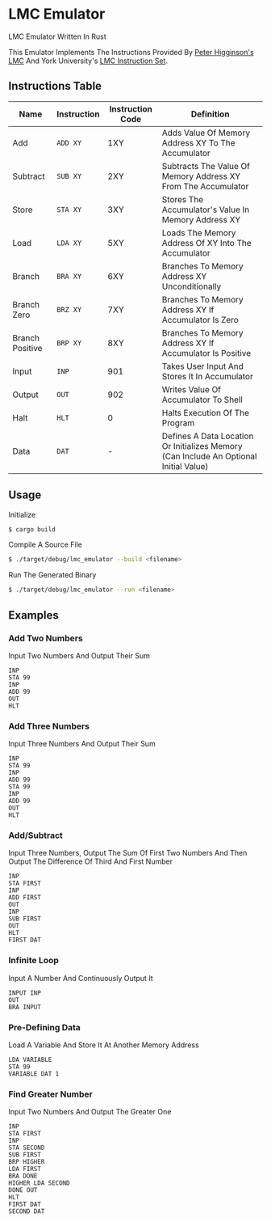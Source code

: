 # LMC Emulator

LMC Emulator Written In Rust

This Emulator Implements The Instructions Provided By [Peter Higginson's LMC](https://peterhigginson.co.uk/LMC) And York University's [LMC Instruction Set](https://www.yorku.ca/sychen/research/LMC/LMCInstructionSummary.html).

## Instructions Table

| Name            | Instruction | Instruction Code | Definition                                                                            |
| --------------- | ----------- | ---------------- | ------------------------------------------------------------------------------------- |
| Add             | `ADD XY`    | 1XY              | Adds Value Of Memory Address XY To The Accumulator                                    |
| Subtract        | `SUB XY`    | 2XY              | Subtracts The Value Of Memory Address XY From The Accumulator                         |
| Store           | `STA XY`    | 3XY              | Stores The Accumulator's Value In Memory Address XY                                   |
| Load            | `LDA XY`    | 5XY              | Loads The Memory Address Of XY Into The Accumulator                                   |
| Branch          | `BRA XY`    | 6XY              | Branches To Memory Address XY Unconditionally                                         |
| Branch Zero     | `BRZ XY`    | 7XY              | Branches To Memory Address XY If Accumulator Is Zero                                  |
| Branch Positive | `BRP XY`    | 8XY              | Branches To Memory Address XY If Accumulator Is Positive                              |
| Input           | `INP`       | 901              | Takes User Input And Stores It In Accumulator                                         |
| Output          | `OUT`       | 902              | Writes Value Of Accumulator To Shell                                                  |
| Halt            | `HLT`       | 0                | Halts Execution Of The Program                                                        |
| Data            | `DAT`       | -                | Defines A Data Location Or Initializes Memory (Can Include An Optional Initial Value) |

## Usage

Initialize

```bash
$ cargo build
```

Compile A Source File

```bash
$ ./target/debug/lmc_emulator --build <filename>
```

Run The Generated Binary

```bash
$ ./target/debug/lmc_emulator --run <filename>
```

## Examples

### Add Two Numbers

Input Two Numbers And Output Their Sum

```
INP
STA 99
INP
ADD 99
OUT
HLT
```

### Add Three Numbers

Input Three Numbers And Output Their Sum

```
INP
STA 99
INP
ADD 99
STA 99
INP
ADD 99
OUT
HLT
```

### Add/Subtract

Input Three Numbers, Output The Sum Of First Two Numbers And Then Output The Difference Of Third And First Number

```
INP
STA FIRST
INP
ADD FIRST
OUT
INP
SUB FIRST
OUT
HLT
FIRST DAT
```

### Infinite Loop

Input A Number And Continuously Output It

```
INPUT INP
OUT
BRA INPUT
```

### Pre-Defining Data

Load A Variable And Store It At Another Memory Address

```
LDA VARIABLE
STA 99
VARIABLE DAT 1
```

### Find Greater Number

Input Two Numbers And Output The Greater One

```
INP
STA FIRST
INP
STA SECOND
SUB FIRST
BRP HIGHER
LDA FIRST
BRA DONE
HIGHER LDA SECOND
DONE OUT
HLT
FIRST DAT
SECOND DAT
```
